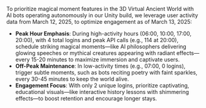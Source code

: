 To prioritize magical moment features in the 3D Virtual Ancient World with AI bots operating autonomously in our Unity build, we leverage user activity data from March 12, 2025, to optimize engagement as of March 13, 2025:

* **Peak Hour Emphasis**: During high-activity hours (06:00, 10:00, 17:00, 20:00), with 4 total logins and peak API calls (e.g., 114 at 20:00), schedule striking magical moments—like AI philosophers delivering glowing speeches or mythical creatures appearing with radiant effects—every 15-20 minutes to maximize immersion and captivate users.  
* **Off-Peak Maintenance**: In low-activity times (e.g., 07:00, 0 logins), trigger subtle moments, such as bots reciting poetry with faint sparkles, every 30-45 minutes to keep the world alive.  
* **Engagement Focus**: With only 2 unique logins, prioritize captivating, educational visuals—like interactive history lessons with shimmering effects—to boost retention and encourage longer stays.

